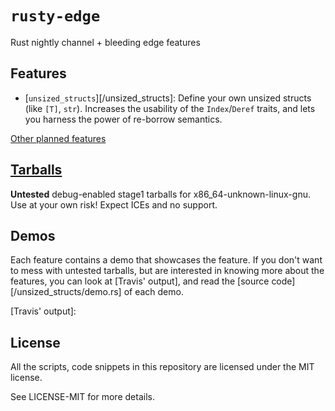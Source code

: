 # `rusty-edge`

Rust nightly channel + bleeding edge features

## Features

- [`unsized_structs`][/unsized_structs]: Define your own unsized structs (like `[T]`, `str`).
  Increases the usability of the `Index`/`Deref` traits, and lets you harness the power of
  re-borrow semantics.

[Other planned features](https://github.com/japaric/linalg.rs#improving-operator-sugar)

## [Tarballs]

[Tarballs]: https://www.dropbox.com/sh/hz03qag74f3p6ol/AADVTj8mTTMk-phlj0ZqiiQna?dl=0

**Untested** debug-enabled stage1 tarballs for x86_64-unknown-linux-gnu. Use at your own risk! Expect
ICEs and no support.

## Demos

Each feature contains a demo that showcases the feature. If you don't want to mess with untested
tarballs, but are interested in knowing more about the features, you can look at [Travis' output],
and read the [source code][/unsized_structs/demo.rs] of each demo.

[Travis' output]:

## License

All the scripts, code snippets in this repository are licensed under the MIT license.

See LICENSE-MIT for more details.
